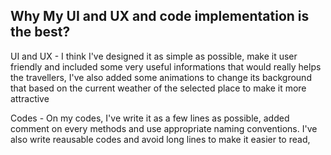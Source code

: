 

## Why My UI and UX and code implementation is the best?

UI and UX -
 I think I've designed it as simple as possible, make it user friendly and included some very useful informations that would really helps the travellers, I've also added some animations to change its background that based on the current weather of the selected place to make it more attractive

Codes -
 On my codes, I've write it as a few lines as possible, added comment on every methods and use appropriate naming conventions. I've also write reausable codes and avoid long lines to make it easier to read, 

 


